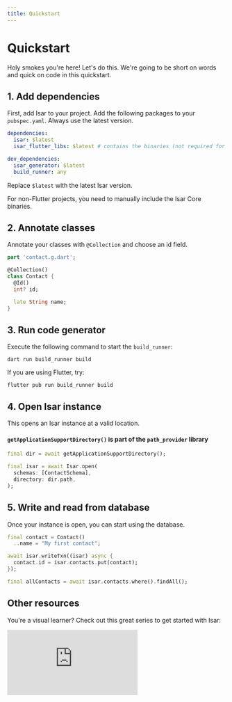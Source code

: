 ```yaml
---
title: Quickstart
---
```


# Quickstart

Holy smokes you're here! Let's do this. We're going to be short on words and quick on code in this quickstart.

## 1. Add dependencies

First, add Isar to your project. Add the following packages to your `pubspec.yaml`. Always use the latest version.

```yaml
dependencies:
  isar: $latest
  isar_flutter_libs: $latest # contains the binaries (not required for web)

dev_dependencies:
  isar_generator: $latest
  build_runner: any
```

Replace `$latest` with the latest Isar version.

For non-Flutter projects, you need to manually include the Isar Core binaries.

## 2. Annotate classes

Annotate your classes with `@Collection` and choose an id field.

```dart
part 'contact.g.dart';

@Collection()
class Contact {
  @Id()
  int? id;

  late String name;
}
```

## 3. Run code generator

Execute the following command to start the `build_runner`:

```
dart run build_runner build
```

If you are using Flutter, try:

```
flutter pub run build_runner build
```

## 4. Open Isar instance

This opens an Isar instance at a valid location.

#### `getApplicationSupportDirectory()` is part of the `path_provider` library

```dart
final dir = await getApplicationSupportDirectory();

final isar = await Isar.open(
  schemas: [ContactSchema],
  directory: dir.path,
);
```

## 5. Write and read from database

Once your instance is open, you can start using the database.

```dart
final contact = Contact()
  ..name = "My first contact";

await isar.writeTxn((isar) async {
  contact.id = isar.contacts.put(contact);
});

final allContacts = await isar.contacts.where().findAll();
```

## Other resources

You're a visual learner? Check out this great series to get started with Isar:

<div class="video-block">
  <iframe max-width=100% height=auto src="https://www.youtube.com/embed/videoseries?list=PLKKf8l1ne4_hMBtRykh9GCC4MMyteUTyf" title="Isar Database" frameborder="0" allow="accelerometer; clipboard-write; encrypted-media; gyroscope; picture-in-picture" allowfullscreen></iframe>
</div>
